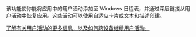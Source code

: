 ﻿该功能使你能将应用中的用户活动添加至 Windows 日程表，并通过深层链接从用户活动中恢复应用。这些活动可以使用自适应卡片或文本和描述创建。

[了解有关用户活动的更多信息，以及如何跨设备继续用户活动。](https://docs.microsoft.com/windows/uwp/launch-resume/useractivities)